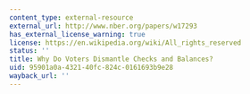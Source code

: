 ```yaml
---
content_type: external-resource
external_url: http://www.nber.org/papers/w17293
has_external_license_warning: true
license: https://en.wikipedia.org/wiki/All_rights_reserved
status: ''
title: Why Do Voters Dismantle Checks and Balances?
uid: 95901a0a-4321-40fc-824c-0161693b9e28
wayback_url: ''
---
```

